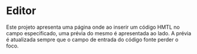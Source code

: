# Editor

Este projeto apresenta uma página onde ao inserir um código HMTL no campo especificado, uma prévia do mesmo é apresentada ao lado. A prévia é atualizada sempre que o campo de entrada do código fonte perder o foco.